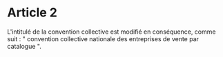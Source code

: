 # Article 2

  
 L'intitulé de la convention collective est modifié en conséquence, comme suit : " convention collective nationale des entreprises de vente par catalogue ".  
  
